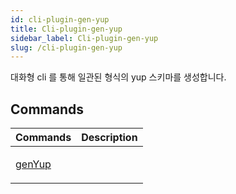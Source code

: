 ```yaml
---
id: cli-plugin-gen-yup
title: Cli-plugin-gen-yup
sidebar_label: Cli-plugin-gen-yup
slug: /cli-plugin-gen-yup
---
```






대화형 cli 를 통해 일관된 형식의 yup 스키마를 생성합니다.




## Commands

<table>
<thead>
<tr>
<th>Commands</th>
<th>Description</th>
</tr>
</thead>
<tbody>
<tr><td>

[genYup](./cli-plugin-gen-yup.genyup)

</td>


<td>



</td></tr>
</tbody>
</table>

